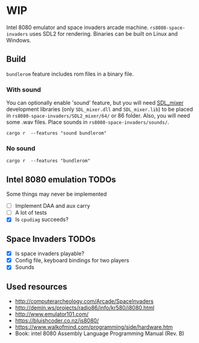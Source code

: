 # WIP
Intel 8080 emulator and space invaders arcade machine.
`rs8080-space-invaders` uses SDL2 for rendering. Binaries can be built on Linux and Windows.
## Build
`bundlerom` feature includes rom files in a binary file.
### With sound
You can optionally enable 'sound' feature, but you will need [SDL_mixer](https://www.libsdl.org/projects/SDL_mixer/) development libraries (only `SDL_mixer.dll` and `SDL_mixer.lib`) to be placed in `rs8080-space-invaders/SDL2_mixer/64/` or 86 folder. Also, you will need some .wav files. Place sounds in `rs8080-space-invaders/sounds/`.

```cargo r  --features "sound bundlerom"```

### No sound

```cargo r  --features "bundlerom"```
## Intel 8080 emulation TODOs
Some things may never be implemented
- [ ] Implement DAA and aux carry 
- [ ] A lot of tests
- [X] Is `cpudiag` succeeds?

## Space Invaders TODOs
- [X] Is space invaders playable? 
- [X] Config file, keyboard bindings for two players
- [X] Sounds

## Used resources
- http://computerarcheology.com/Arcade/SpaceInvaders
- http://demin.ws/projects/radio86/info/kr580/i8080.html
- http://www.emulator101.com/
- https://bluishcoder.co.nz/js8080/
- https://www.walkofmind.com/programming/side/hardware.htm
- Book: intel 8080 Assembly Language Programming Manual (Rev. B)